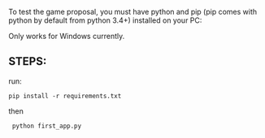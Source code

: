 To test the game proposal, you must have python and pip (pip comes with python by default from python 3.4+) installed on your PC:

Only works for Windows currently.

## STEPS:

run:

```pip install -r requirements.txt```

then 

``` python first_app.py```
